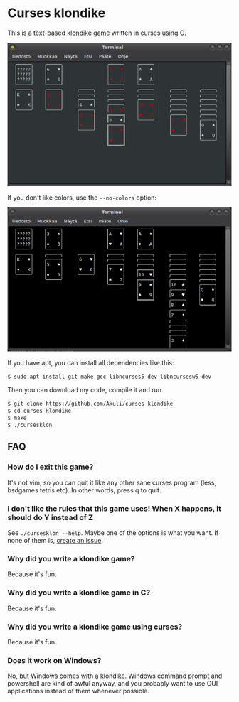 # Curses klondike

This is a text-based [klondike] game written in curses using C.

[klondike]: https://en.wikipedia.org/wiki/Klondike_(solitaire)

![screenshot](screenshot.png)

If you don't like colors, use the `--no-colors` option:

![screenshot](screenshot-nocolors.png)

If you have apt, you can install all dependencies like this:

    $ sudo apt install git make gcc libncurses5-dev libncursesw5-dev

Then you can download my code, compile it and run.

    $ git clone https://github.com/Akuli/curses-klondike
    $ cd curses-klondike
    $ make
    $ ./cursesklon


## FAQ

### How do I exit this game?

It's not vim, so you can quit it like any other sane curses program (less,
bsdgames tetris etc). In other words, press q to quit.

### I don't like the rules that this game uses! When X happens, it should do Y instead of Z

See `./cursesklon --help`. Maybe one of the options is what you want. If none
of them is, [create an issue].

[create an issue]: https://github.com/Akuli/curses-klondike/issues/new

### Why did you write a klondike game?

Because it's fun.

### Why did you write a klondike game in C?

Because it's fun.

### Why did you write a klondike game using curses?

Because it's fun.

### Does it work on Windows?

No, but Windows comes with a klondike. Windows command prompt and powershell
are kind of awful anyway, and you probably want to use GUI applications instead
of them whenever possible.
